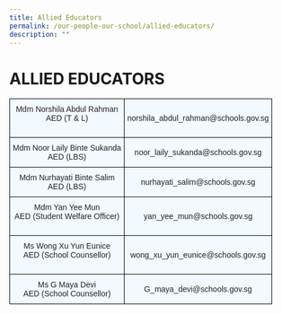 ```yaml
---
title: Allied Educators
permalink: /our-people-our-school/allied-educators/
description: ""
---
```

# ALLIED EDUCATORS

<style type="text/css">
.tg  {border-collapse:collapse;border-spacing:0;}
.tg td{border-color:black;border-style:solid;border-width:1px;font-family:Arial, sans-serif;font-size:14px;
  overflow:hidden;padding:10px 5px;word-break:normal;}
.tg th{border-color:black;border-style:solid;border-width:1px;font-family:Arial, sans-serif;font-size:14px;
  font-weight:normal;overflow:hidden;padding:10px 5px;word-break:normal;}
.tg .tg-r129{background-color:#F2F9FF;color:#222;text-align:center;vertical-align:middle}
</style>
<table class="tg">
<thead>
  <tr>
    <th class="tg-r129"><span style="color:#222;background-color:#F2F9FF">Mdm Norshila Abdul Rahman</span><br><span style="color:#222;background-color:#F2F9FF">AED (T &amp; L)</span><br><br></th>
    <th class="tg-r129"><span style="color:#222;background-color:#F2F9FF">norshila_abdul_rahman@schools.gov.sg</span></th>
  </tr>
</thead>
<tbody>
  <tr>
    <td class="tg-r129"><span style="color:#222;background-color:#F2F9FF">Mdm Noor Laily Binte Sukanda </span><br><span style="color:#222;background-color:#F2F9FF">AED (LBS)</span></td>
    <td class="tg-r129"><span style="color:#222;background-color:#F2F9FF">noor_laily_sukanda@schools.gov.sg</span></td>
  </tr>
  <tr>
    <td class="tg-r129"><span style="color:#222;background-color:#F2F9FF"> Mdm Nurhayati Binte Salim</span><br><span style="color:#222;background-color:#F2F9FF">AED (LBS)</span><br></td>
    <td class="tg-r129"><span style="color:#222;background-color:#F2F9FF"> nurhayati_salim@schools.gov.sg</span></td>
  </tr>
  <tr>
    <td class="tg-r129"><span style="color:#222;background-color:#F2F9FF"> Mdm Yan Yee Mun</span><br><span style="color:#222;background-color:#F2F9FF"> AED (Student Welfare Officer)</span><br><br></td>
    <td class="tg-r129"><span style="color:#222;background-color:#F2F9FF"> yan_yee_mun@schools.gov.sg</span></td>
  </tr>
  <tr>
    <td class="tg-r129"><span style="color:#222;background-color:#F2F9FF"> Ms Wong Xu Yun Eunice</span><br><span style="color:#222;background-color:#F2F9FF"> AED  (School Counsellor)</span><br><br></td>
    <td class="tg-r129"><span style="color:#222;background-color:#F2F9FF">wong_xu_yun_eunice@schools.gov.sg</span></td>
  </tr>
  <tr>
    <td class="tg-r129"><span style="color:#222;background-color:#F2F9FF"> Ms G Maya Devi </span><br><span style="color:#222;background-color:#F2F9FF">AED (School Counsellor)</span></td>
    <td class="tg-r129"><span style="color:#222;background-color:#F2F9FF"> G_maya_devi@schools.gov.sg</span></td>
  </tr>
</tbody>
</table>